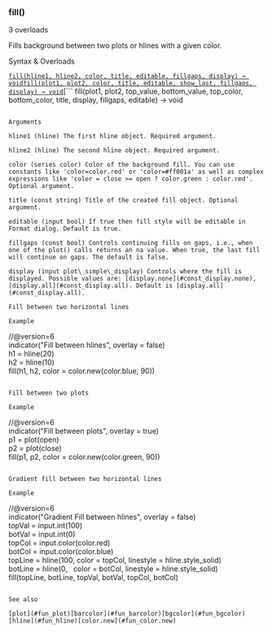 ### fill()

3 overloads

Fills background between two plots or hlines with a given color.

Syntax & Overloads

[```
fill(hline1, hline2, color, title, editable, fillgaps, display) → void
```](#fun_fill-0)[```
fill(plot1, plot2, color, title, editable, show_last, fillgaps, display) → void
```](#fun_fill-1)[```
fill(plot1, plot2, top_value, bottom_value, top_color, bottom_color, title, display, fillgaps, editable) → void
```](#fun_fill-2)

Arguments

hline1 (hline) The first hline object. Required argument.

hline2 (hline) The second hline object. Required argument.

color (series color) Color of the background fill. You can use constants like 'color=color.red' or 'color=#ff001a' as well as complex expressions like 'color = close >= open ? color.green : color.red'. Optional argument.

title (const string) Title of the created fill object. Optional argument.

editable (input bool) If true then fill style will be editable in Format dialog. Default is true.

fillgaps (const bool) Controls continuing fills on gaps, i.e., when one of the plot() calls returns an na value. When true, the last fill will continue on gaps. The default is false.

display (input plot\_simple\_display) Controls where the fill is displayed. Possible values are: [display.none](#const_display.none), [display.all](#const_display.all). Default is [display.all](#const_display.all).

Fill between two horizontal lines

Example

```
//@version=6  
indicator("Fill between hlines", overlay = false)  
h1 = hline(20)  
h2 = hline(10)  
fill(h1, h2, color = color.new(color.blue, 90))
```

Fill between two plots

Example

```
//@version=6  
indicator("Fill between plots", overlay = true)  
p1 = plot(open)  
p2 = plot(close)  
fill(p1, p2, color = color.new(color.green, 90))
```

Gradient fill between two horizontal lines

Example

```
//@version=6  
indicator("Gradient Fill between hlines", overlay = false)  
topVal = input.int(100)  
botVal = input.int(0)  
topCol = input.color(color.red)  
botCol = input.color(color.blue)  
topLine = hline(100, color = topCol, linestyle = hline.style_solid)  
botLine = hline(0,   color = botCol, linestyle = hline.style_solid)  
fill(topLine, botLine, topVal, botVal, topCol, botCol)
```

See also

[plot](#fun_plot)[barcolor](#fun_barcolor)[bgcolor](#fun_bgcolor)[hline](#fun_hline)[color.new](#fun_color.new)
